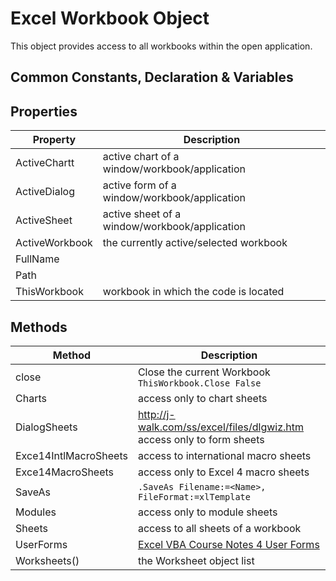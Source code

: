 # Excel Workbook Object

This object provides access to all workbooks within the open application. 

## Common Constants, Declaration & Variables

## Properties
| Property | Description |
| ---- | ---- | 
| ActiveChartt | active chart of a window/workbook/application |
| ActiveDialog | active form of a window/workbook/application |
| ActiveSheet | active sheet of a window/workbook/application |
| ActiveWorkbook | the currently active/selected workbook | 
| FullName | | 
| Path | |
| ThisWorkbook | workbook in which the code is located | 

## Methods
| Method | Description |
| ---- | ---- | 
| close | Close the current Workbook <br> `ThisWorkbook.Close False` |
| Charts | access only to chart sheets |
| DialogSheets | http://j-walk.com/ss/excel/files/dlgwiz.htm <br> access only to form sheets |
| Exce14IntlMacroSheets | access to international macro sheets |
| Exce14MacroSheets | access only to Excel 4 macro sheets |
| SaveAs | `.SaveAs Filename:=<Name>, FileFormat:=xlTemplate` |
| Modules | access only to module sheets |
| Sheets | access to all sheets of a workbook |
| UserForms  | [Excel VBA Course Notes 4 User Forms](http://www.fontstuff.com/downloads/Excel%20VBA%20Course%20Notes%204%20-%20User%20Forms.pdf) |
| Worksheets() | the Worksheet object list |

